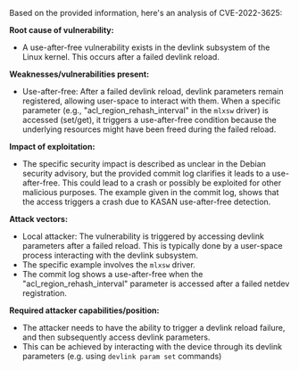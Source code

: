 Based on the provided information, here's an analysis of CVE-2022-3625:

**Root cause of vulnerability:**
- A use-after-free vulnerability exists in the devlink subsystem of the Linux kernel. This occurs after a failed devlink reload.

**Weaknesses/vulnerabilities present:**
- Use-after-free: After a failed devlink reload, devlink parameters remain registered, allowing user-space to interact with them. When a specific parameter (e.g., "acl\_region\_rehash\_interval" in the `mlxsw` driver) is accessed (set/get), it triggers a use-after-free condition because the underlying resources might have been freed during the failed reload.

**Impact of exploitation:**
- The specific security impact is described as unclear in the Debian security advisory, but the provided commit log clarifies it leads to a use-after-free. This could lead to a crash or possibly be exploited for other malicious purposes. The example given in the commit log, shows that the access triggers a crash due to KASAN use-after-free detection.

**Attack vectors:**
- Local attacker: The vulnerability is triggered by accessing devlink parameters after a failed reload. This is typically done by a user-space process interacting with the devlink subsystem.
- The specific example involves the `mlxsw` driver.
- The commit log shows a use-after-free when the "acl_region_rehash_interval" parameter is accessed after a failed netdev registration.

**Required attacker capabilities/position:**
- The attacker needs to have the ability to trigger a devlink reload failure, and then subsequently access devlink parameters.
- This can be achieved by interacting with the device through its devlink parameters (e.g. using `devlink param set` commands)